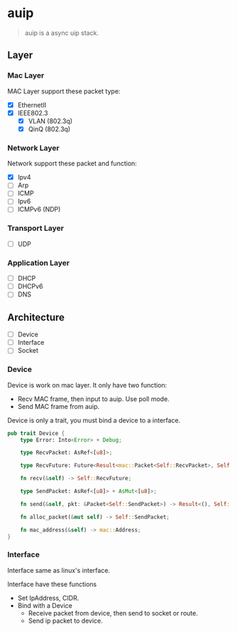 # auip

> auip is a async uip stack.

## Layer

### Mac Layer

MAC Layer support these packet type:

- [X] EthernetII
- [X] IEEE802.3
  - [X] VLAN (802.3q)
  - [X] QinQ (802.3q)

### Network Layer

Network support these packet and function:

- [X] Ipv4
- [ ] Arp
- [ ] ICMP
- [ ] Ipv6
- [ ] ICMPv6 (NDP)

### Transport Layer

- [ ] UDP

### Application Layer

- [ ] DHCP
- [ ] DHCPv6
- [ ] DNS

## Architecture

- [ ] Device
- [ ] Interface
- [ ] Socket

### Device

Device is work on mac layer. It only have two function:

- Recv MAC frame, then input to auip. Use poll mode.
- Send MAC frame from auip.

Device is only a trait, you must bind a device to a interface.

``` rust
pub trait Device {
    type Error: Into<Error> + Debug;

    type RecvPacket: AsRef<[u8]>;

    type RecvFuture: Future<Result<mac::Packet<Self::RecvPacket>, Self::Error>>;

    fn recv(&self) -> Self::RecvFuture;

    type SendPacket: AsRef<[u8]> + AsMut<[u8]>;

    fn send(&self, pkt: &Packet<Self::SendPacket>) -> Result<(), Self::Error>;

    fn alloc_packet(&mut self) -> Self::SendPacket;

    fn mac_address(&self) -> mac::Address;
}

```

### Interface

Interface same as linux's interface.

Interface have these functions

- Set IpAddress, CIDR.
- Bind with a Device
  - Receive packet from device, then send to socket or route.
  - Send ip packet to device.





